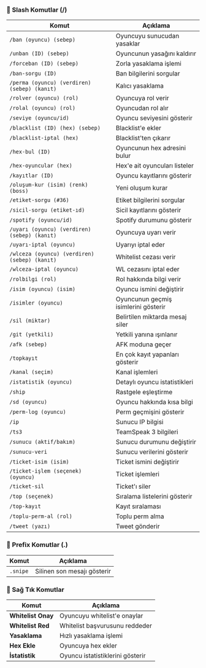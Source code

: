 ### 🔸 Slash Komutlar (/)

| Komut | Açıklama |
|-------|----------|
| `/ban (oyuncu) (sebep)` | Oyuncuyu sunucudan yasaklar |
| `/unban (ID) (sebep)` | Oyuncunun yasağını kaldırır |
| `/forceban (ID) (sebep)` | Zorla yasaklama işlemi |
| `/ban-sorgu (ID)` | Ban bilgilerini sorgular |
| `/perma (oyuncu) (verdiren) (sebep) (kanıt)` | Kalıcı yasaklama |
| `/rolver (oyuncu) (rol)` | Oyuncuya rol verir |
| `/rolal (oyuncu) (rol)` | Oyuncudan rol alır |
| `/seviye (oyuncu/id)` | Oyuncu seviyesini gösterir |
| `/blacklist (ID) (hex) (sebep)` | Blacklist'e ekler |
| `/blacklist-iptal (hex)` | Blacklist'ten çıkarır |
| `/hex-bul (ID)` | Oyuncunun hex adresini bulur |
| `/hex-oyuncular (hex)` | Hex'e ait oyuncuları listeler |
| `/kayıtlar (ID)` | Oyuncu kayıtlarını gösterir |
| `/oluşum-kur (isim) (renk) (boss)` | Yeni oluşum kurar |
| `/etiket-sorgu (#36)` | Etiket bilgilerini sorgular |
| `/sicil-sorgu (etiket-ıd)` | Sicil kayıtlarını gösterir |
| `/spotify (oyuncu/id)` | Spotify durumunu gösterir |
| `/uyarı (oyuncu) (verdiren) (sebep) (kanıt)` | Oyuncuya uyarı verir |
| `/uyarı-iptal (oyuncu)` | Uyarıyı iptal eder |
| `/wlceza (oyuncu) (verdiren) (sebep) (kanıt)` | Whitelist cezası verir |
| `/wlceza-iptal (oyuncu)` | WL cezasını iptal eder |
| `/rolbilgi (rol)` | Rol hakkında bilgi verir |
| `/isim (oyuncu) (isim)` | Oyuncu ismini değiştirir |
| `/isimler (oyuncu)` | Oyuncunun geçmiş isimlerini gösterir |
| `/sil (miktar)` | Belirtilen miktarda mesaj siler |
| `/git (yetkili)` | Yetkili yanına ışınlanır |
| `/afk (sebep)` | AFK moduna geçer |
| `/topkayıt` | En çok kayıt yapanları gösterir |
| `/kanal (seçim)` | Kanal işlemleri |
| `/istatistik (oyuncu)` | Detaylı oyuncu istatistikleri |
| `/ship` | Rastgele eşleştirme |
| `/sd (oyuncu)` | Oyuncu hakkında kısa bilgi |
| `/perm-log (oyuncu)` | Perm geçmişini gösterir |
| `/ip` | Sunucu IP bilgisi |
| `/ts3` | TeamSpeak 3 bilgileri |
| `/sunucu (aktif/bakım)` | Sunucu durumunu değiştirir |
| `/sunucu-veri` | Sunucu verilerini gösterir |
| `/ticket-isim (isim)` | Ticket ismini değiştirir |
| `/ticket-işlem (seçenek) (oyuncu)` | Ticket işlemleri |
| `/ticket-sil` | Ticket'ı siler |
| `/top (seçenek)` | Sıralama listelerini gösterir |
| `/top-kayıt` | Kayıt sıralaması |
| `/toplu-perm-al (rol)` | Toplu perm alma |
| `/tweet (yazı)` | Tweet gönderir |

### 🔸 Prefix Komutlar (.)

| Komut | Açıklama |
|-------|----------|
| `.snipe` | Silinen son mesajı gösterir |

### 🔸 Sağ Tık Komutlar

| Komut | Açıklama |
|-------|----------|
| **Whitelist Onay** | Oyuncuyu whitelist'e onaylar |
| **Whitelist Red** | Whitelist başvurusunu reddeder |
| **Yasaklama** | Hızlı yasaklama işlemi |
| **Hex Ekle** | Oyuncuya hex ekler |
| **İstatistik** | Oyuncu istatistiklerini gösterir |
